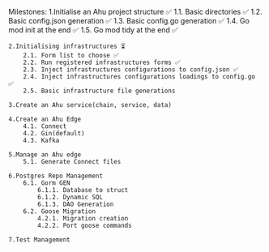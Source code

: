 Milestones:
    1.Initialise an Ahu project structure ✅
        1.1. Basic directories ✅
        1.2. Basic config.json generation ✅
        1.3. Basic config.go generation ✅
        1.4. Go mod init at the end ✅
        1.5. Go mod tidy at the end ✅

    2.Initialising infrastructures ⏳
        2.1. Form list to choose ✅
        2.2. Run registered infrastructures forms ✅
        2.3. Inject infrastructures configurations to config.json ✅
        2.4. Inject infrastructures configurations loadings to config.go ✅
        2.5. Basic infrastructure file generations

    3.Create an Ahu service(chain, service, data)

    4.Create an Ahu Edge
        4.1. Connect
        4.2. Gin(default)
        4.3. Kafka

    5.Manage an Ahu edge
        5.1. Generate Connect files

    6.Postgres Repo Management
        6.1. Gorm GEN
            6.1.1. Database to struct
            6.1.2. Dynamic SQL
            6.1.3. DAO Generation
        6.2. Goose Migration
            4.2.1. Migration creation
            4.2.2. Port goose commands

    7.Test Management